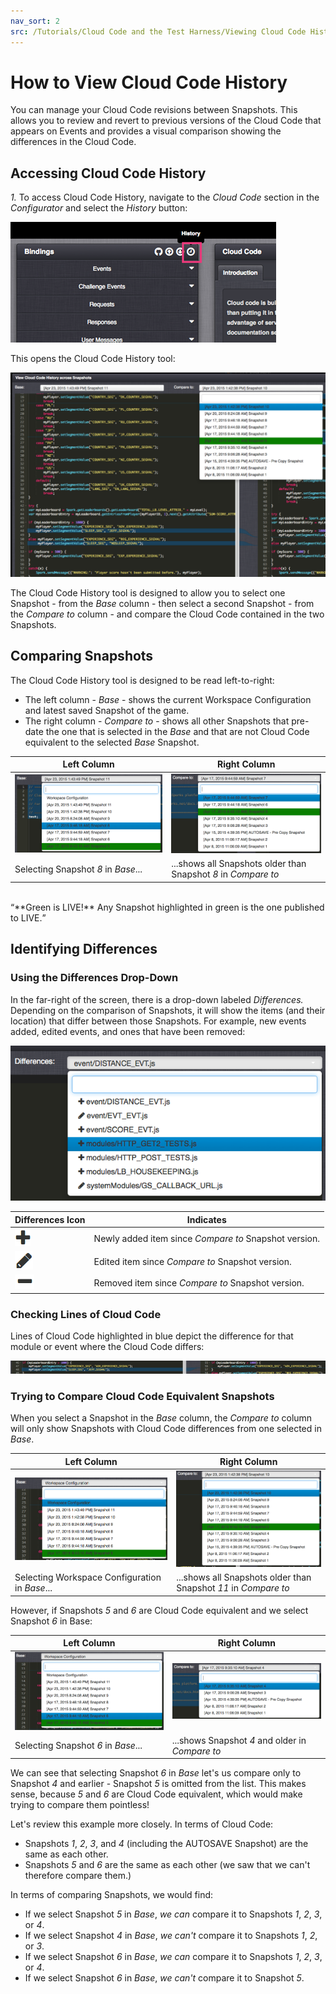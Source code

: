 ```yaml
---
nav_sort: 2
src: /Tutorials/Cloud Code and the Test Harness/Viewing Cloud Code History.md
---
```


# How to View Cloud Code History

You can manage your Cloud Code revisions between Snapshots. This allows you to review and revert to previous versions of the Cloud Code that appears on Events and provides a visual comparison showing the differences in the Cloud Code.

## Accessing Cloud Code History

*1.* To access Cloud Code History, navigate to the *Cloud Code* section in the *Configurator* and select the *History* button:

![](img/CloudHistory/1.png)

This opens the Cloud Code History tool:

![](img/CloudHistory/2.png)

The Cloud Code History tool is designed to allow you to select one Snapshot - from the *Base* column - then select a second Snapshot - from the *Compare to* column - and compare the Cloud Code contained in the two Snapshots.

## Comparing Snapshots

The Cloud Code History tool is designed to be read left-to-right:
* The left column - *Base* - shows the current Workspace Configuration and latest saved Snapshot of the game.
* The right column - *Compare to* - shows all other Snapshots that pre-date the one that is selected in the *Base* and that are not Cloud Code equivalent to the selected *Base* Snapshot.

**Left Column**  | **Right Column**
-----  | -----------
  ![](img/CloudHistory/3.png)  | ![](img/CloudHistory/4.png)
   Selecting Snapshot *8* in *Base*... | ...shows all Snapshots older than Snapshot *8* in *Compare to*

</br>
<q>**Green is LIVE!** Any Snapshot highlighted in green is the one published to LIVE.</q>

## Identifying Differences

### Using the Differences Drop-Down

In the far-right of the screen, there is a drop-down labeled *Differences.* Depending on the comparison of Snapshots, it will show the items (and their location) that differ between those Snapshots. For example, new events added, edited events, and ones that have been removed:

![](img/CloudHistory/8.png)

**Differences Icon**  | **Indicates**
-----  | -----------
![](img/CloudHistory/5.png)  | Newly added item since *Compare to* Snapshot version.
![](img/CloudHistory/6.png) | Edited item since *Compare to* Snapshot version.
![](img/CloudHistory/7.png) | Removed item since *Compare to* Snapshot version.

### Checking Lines of Cloud Code

Lines of Cloud Code highlighted in blue depict the difference for that module or event where the Cloud Code differs:

![](img/CloudHistory/9.png)

### Trying to Compare Cloud Code Equivalent Snapshots

When you select a Snapshot in the *Base* column, the *Compare to* column will only show Snapshots with Cloud Code differences from one selected in *Base*.

**Left Column**  | **Right Column**
-----  | -----------
  ![](img/CloudHistory/10.png)  | ![](img/CloudHistory/11.png)
   Selecting Workspace Configuration in *Base*... | ...shows all Snapshots older than Snapshot *11* in *Compare to*

However, if Snapshots *5* and *6* are Cloud Code equivalent and we select Snapshot *6* in Base:

**Left Column**  | **Right Column**
-----  | -----------
  ![](img/CloudHistory/12.png)  | ![](img/CloudHistory/13.png)
   Selecting Snapshot *6* in *Base*... | ...shows Snapshot *4* and older in *Compare to*

We can see that selecting Snapshot *6* in *Base* let's us compare only to Snapshot *4* and earlier - Snapshot *5* is omitted from the list. This makes sense, because *5* and *6* are Cloud Code equivalent, which would make trying to compare them pointless!

Let's review this example more closely. In terms of Cloud Code:
* Snapshots *1*, *2*, *3*, and *4* (including the AUTOSAVE Snapshot) are the same as each other.
* Snapshots *5* and *6* are the same as each other (we saw that we can't therefore compare them.)

In terms of comparing Snapshots, we would find:
* If we select Snapshot *5* in *Base*, *we can* compare it to Snapshots *1*, *2*, *3*, or *4*.
* If we select Snapshot *4* in *Base*, *we can't* compare it to Snapshots *1*, *2*, or *3*.
* If we select Snapshot *6* in *Base*, *we can* compare it to Snapshots *1*, *2*, *3*, or *4*.
* If we select Snapshot *6* in *Base*, *we can't* compare it to Snapshot *5*.
